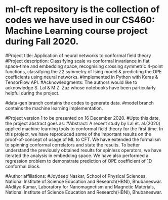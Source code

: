 # ml-cft repository is the collection of codes we have used in our CS460: Machine Learning course project during Fall 2020.
#Project title: Application of neural networks to conformal field theory
#Project description: Classifying scale vs conformal invariance in flat space-time and embedding space, recognising crossing symmetric 4-point functions, classifying the Z2 symmetry of Ising model & predicting the OPE coefficients using neural networks.
#Implemented in Python with Keras & TensorFlow API.
#Acknowledgments: The authors would like to acknowledge S. Lal & M.Z. Zaz whose notebooks have been particularly helpful during the project.

#data-gen branch contains the codes to generate data.
#model branch contains the machine learning implementation.

#Project version 1 to be presented on 16 December 2020.
#Upto this date, the project abstract goes as:
#Abstract: A recent study by Lal et. al.(2020) applied machine learning tools to conformal field theory for the first time. In this project, we have reproduced some of the important results on the proof-of-concept of usage of ML to CFT. We have extended the formalism to spinning conformal correlators and state the results. To better understand the previously obtained results for spinless operators, we have iterated the analysis in embedding space. We have also performed a regression problem to demonstrate prediction of OPE coefficient of 1D conformal block.

#Author affiliations:
#Joydeep Naskar, School of Physical Sciences, National Institute of Science Education and Research(HBNI), Bhubaneswar.
#Aditya Kumar, Laboratory for Nanomagnetism and Magnetic Materials, National Institute of Science Education and Research(HBNI), Bhubaneswar.
